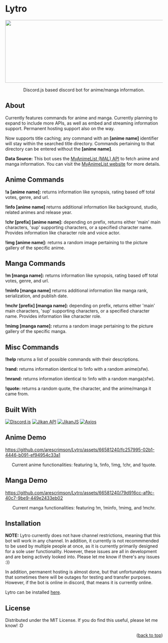 # Lytro
<div style="text-align:center">
<img src="https://github.com/arescrimson/Lytro/blob/master/media/newbanner.jpg" alt="" width="1500" height="200">
</div>

<p align="center"> Discord.js based discord bot for anime/manga information.</p>

<!-- PROJECT ABOUT !-->
## About

Currently features commands for anime and manga. Currently planning to expand to include more APIs, as well as embed and streaming information support. Permanent hosting support also on the way. 

Now supports title caching; any command with an **[anime name]** identifier will stay within the searched title directory. Commands pertaining to that directory can be entered without the **[anime name]**.

**Data Source:** This bot uses the [MyAnimeList (MAL) API](https://myanimelist.net/apiconfig/references/api/v2) to fetch anime and manga information. You can visit the [MyAnimeList website](https://myanimelist.net/) for more details.

## Anime Commands

**!a [anime name]:** returns information like synopsis, rating based off total votes, genre, and url. 

**!info [anime name]** returns additional information like background, studio, related animes and release year. 

**!chr [prefix] [anime name]:** depending on prefix, returns either 'main' main characters, 'sup' supporting characters, or a specified character name. Provides information like character role and voice actor. 

**!img [anime name]:** returns a random image pertaining to the picture gallery of the specific anime. 

## Manga Commands

**!m [manga name]:** returns information like synopsis, rating based off total votes, genre, and url. 

**!minfo [manga name]** returns additional information like manga rank, serialization, and publish date. 

**!mchr [prefix] [manga name]:** depending on prefix, returns either 'main' main characters, 'sup' supporting characters, or a specified character name. Provides information like character role.

**!mimg [manga name]:** returns a random image pertaining to the picture gallery of the specific manga. 

## Misc Commands

**!help** returns a list of possible commands with their descriptions. 

**!rand:** returns information identical to !info with a random anime(sfw).

**!mrand:** returns information identical to !info with a random manga(sfw).

**!quote:** returns a random quote, the character, and the anime/manga it came from. 

## Built With 

[![Discord.js](https://img.shields.io/badge/Discord.js-v15.0.0-blue.svg)](https://discord.js.org/) [![Jikan API](https://img.shields.io/badge/Jikan%20API-Latest-green.svg)](https://docs.api.jikan.moe/) [![JikanJS](https://img.shields.io/badge/JikanJS-v4.0.0-blue.svg)](https://github.com/rizzzigit/jikan4.js) [![Axios](https://img.shields.io/badge/Axios-v1.5.0-blue)](https://github.com/axios/axios)

## Anime Demo 

https://github.com/arescrimson/Lytro/assets/66581240/fc257995-02b1-4446-b091-ef94954c33a1

<p align="center"> Current anime functionalities: featuring !a, !info, !img, !chr, and !quote.</p>

## Manga Demo

https://github.com/arescrimson/Lytro/assets/66581240/79d916cc-af9c-40c7-9be9-449e2433eb02

<p align="center"> Current manga functionalities: featuring !m, !minfo, !mimg, and !mchr.</p>

## Installation 

**NOTE:** Lytro currently does not have channel restrictions, meaning that this bot will work in any channel. In addition, it currently is not recommmended to be used by multiple people at once, as it is currently primarily designed for a sole user functionality. However, these issues are all in development and are being actively looked into. Please let me know if there's any issues :)) 

In addition, permanent hosting is almost done, but that unfortunately means that sometimes there will be outages for testing and transfer purposes. However, if the bot is online in discord, that means it is currently online. 

Lytro can be installed [here](https://discord.com/api/oauth2/authorize?client_id=1149915243791794186&permissions=59456&scope=bot). 

<!-- LICENSE -->
## License

Distributed under the MIT License. If you do find this useful, please let me know! :D 

<p align="right">(<a href="#readme-top">back to top</a>)</p>
